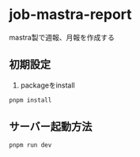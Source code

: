 # job-mastra-report
mastra製で週報、月報を作成する

## 初期設定
1. packageをinstall
```bash
pnpm install
```

## サーバー起動方法
```bash
pnpm run dev
```
